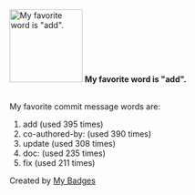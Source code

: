 <img src="https://my-badges.github.io/my-badges/favorite-word.png" alt="My favorite word is &quot;add&quot;." title="My favorite word is &quot;add&quot;." width="128">
<strong>My favorite word is &quot;add&quot;.</strong>
<br><br>

My favorite commit message words are:

1. add (used 395 times)
2. co-authored-by: (used 390 times)
3. update (used 308 times)
4. doc: (used 235 times)
5. fix (used 211 times)


Created by <a href="https://github.com/my-badges/my-badges">My Badges</a>